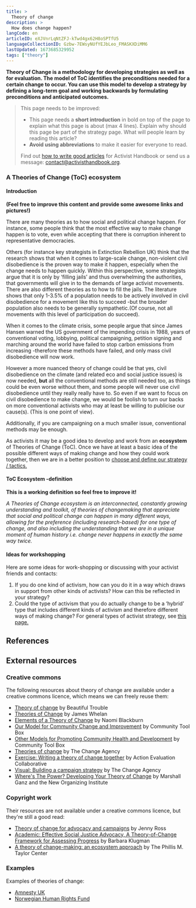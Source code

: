 ```yaml
---
title: >
  Theory of change
description: >
  How does change happen?
langCode: en
articleID: eXJVnrLqNtZFJ-kTwd4gx62H8oSPTfU5
languageCollectionID: Gzbw-7EWsyNUfYEJbLeo_FMASKXDiMM6
lastUpdated: 1673685329952
tags: ["theory"]
---
```


**Theory of Change is a methodology for developing strategies as well as for evaluation. The model of ToC identifies the preconditions needed for a certain change to occur. You can use this model to develop a strategy by defining a long-term goal and working backwards by formulating preconditions and anticipated outcomes.**

> This page needs to be improved:
> 
> -   This page needs a **short introduction** in bold on top of the page to explain what this page is about (max 4 lines). Explain why should this page be part of the strategy page. What will people learn by reading this article?
> -   **Avoid using abbreviations** to make it easier for everyone to read.
> 
> Find out [how to write good articles](/contribute/write) for Activist Handbook or send us a message: [contact@activisthandbook.org](mailto:contact@activisthandbook.org).

### A Theories of Change (ToC) ecosystem

#### Introduction

**(Feel free to improve this content and provide some awesome links and pictures!)**

There are many theories as to how social and political change happen. For instance, some people think that the most effective way to make change happen is to vote, even while accepting that there is corruption inherent to representative democracies.

Others (for instance key strategists in Extinction Rebellion UK) think that the research shows that when it comes to large-scale change, non-violent civil disobedience is the proven way to make it happen, especially when the change needs to happen quickly. Within this perspective, some strategists argue that it is only by ‘filling jails’ and thus overwhelming the authorities, that governments will give in to the demands of large activist movements. There are also different theories as to how to fill the jails. The literature shows that only 1-3.5% of a population needs to be actively involved in civil disobedience for a movement like this to succeed -but the broader population also needs to be generally sympathetic.(Of course, not all movements with this level of participation do succeed).

When it comes to the climate crisis, some people argue that since James Hansen warned the US government of the impending crisis in 1988, years of conventional voting, lobbying, political campaigning, petition signing and marching around the world have failed to stop carbon emissions from increasing -therefore these methods have failed, and only mass civil disobedience will now work.

However a more nuanced theory of change could be that yes, civil disobedience on the climate (and related eco and social justice issues) is now needed, **but** all the conventional methods are still needed too, as things could be even worse without them, and some people will never use civil disobedience until they really really have to. So even if we want to focus on civil disobedience to make change, we would be foolish to turn our backs on more conventional activists who may at least be willing to publicise our cause(s). (This is one point of view).

Additionally, if you are campaigning on a much smaller issue, conventional methods may be enough.

As activists it may be a good idea to develop and work from an **ecosystem** of Theories of Change (ToC). Once we have at least a basic idea of the possible different ways of making change and how they could work together, then we are in a better position to [choose and define our strategy / tactics.](/choosing-strategy)

#### ToC Ecosystem -definition

**This is a working definition so feel free to improve it!**

_A Theories of Change ecosystem is an interconnected, constantly growing understanding and toolkit, of theories of changemaking that appreciate that social and political change can happen in many different ways, allowing for the preference (including research-based) for one type of change, and also including the understanding that we are in a unique moment of human history i.e. change never happens in exactly the same way twice._

#### Ideas for workshopping

Here are some ideas for work-shopping or discussing with your activist friends and contacts:

1.  If you do one kind of activism, how can you do it in a way which draws in support from other kinds of activists? How can this be reflected in your strategy?
2.  Could the type of activism that you do actually change to be a ‘hybrid’ type that includes different kinds of activism and therefore different ways of making change? For general types of activist strategy, see [this page.](/choosing-strategy)

## References

## External resources

### Creative commons

The following resources about theory of change are available under a creative commons licence, which means we can freely reuse them:

-   [Theory of change](https://beautifultrouble.org/toolbox/tool/theory-of-change/) by Beautiful Trouble
-   [Theories of Change](https://commonslibrary.org/theories-of-change-2/) by James Whelan
-   [Elements of a Theory of Change](https://commonslibrary.org/theories-of-change/) by Naomi Blackburn
-   [Our Model for Community Change and Improvement](https://ctb.ku.edu/en/table-of-contents/overview/model-for-community-change-and-improvement) by Community Tool Box
-   [Other Models for Promoting Community Health and Development](https://ctb.ku.edu/en/table-of-contents/overview/models-for-community-health-and-development) by Community Tool Box
-   [Theories of change](https://thechangeagency.org/news-item/theories-of-change/) by The Change Agency
-   [Exercise: Writing a theory of change together](https://actionevaluationcollaborative.exposure.co/simple-theory-of-action-exercise) by Action Evaluation Collaborative
-   [Visual: Building a campaign strategy](https://thechangeagency.org/wp-content/uploads/2018/08/Strategy-as-a-house.pdf) by The Change Agency
-   [Where's The Power? Developing Your Theory of Change](https://commonslibrary.org/wheres-the-power-developing-your-theory-of-change-template/) by Marshall Ganz and the New Organizing Institute

### Copyright work

Their resources are not available under a creative commons licence, but they're still a good read:

-   [Theory of change for advocacy and campaigns](https://www.bond.org.uk/resources/theory-of-change-for-advocacy-and-campaigns) by Jenny Ross
-   [Academic: Effective Social Justice Advocacy, A Theory-of-Change Framework for Assessing Progress](https://www.researchgate.net/publication/51835156_Effective_Social_Justice_Advocacy_A_Theory-of-Change_Framework_for_Assessing_Progress) by Barbara Klugman
-   [A theory of change-making: an ecosystem approach](https://taylor.tulane.edu/wp-content/uploads/2020/02/TP2_TOCMaking.pdf) by The Phillis M. Taylor Center

### Examples

Examples of theories of change:

-   [Amnesty UK](https://www.amnesty.org.uk/files/2021-05/Theory%20of%20Change.pdf?VersionId=2MIIy39T432rMQ_PIXHjD9AGzmrDZUz5)
-   [Norwegian Human Rights Fund](https://nhrf.no/assets/documents/NHR_TheoryOfChange_FINAL-narrative.pdf)